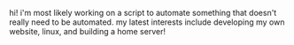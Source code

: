 hi! i'm most likely working on a script to automate something that doesn't really need to be automated.
my latest interests include developing my own website, linux, and building a home server!
